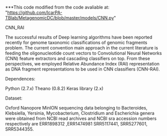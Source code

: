 ***This code modified from the code avaliable at: "https://github.com/IcarPA-TBlab/MetagenomicDC/blob/master/models/CNN.py"  

CNN_RAI

The successful results of Deep learning algorithms have been reported recently for genome taxonomic classifications of genomic fragments problem. The current convention main approach in the current literature is feeding the oligonucleotide count vectors to Convolutional Neural Networks (CNN) feature
extractors and cascading classifiers on top. From these perspectives, we employed Relative Abundance Index (RAI) representation as DNA fragment representations to be used in CNN classifiers
(CNN-RAI).

Dependences:

Python (2.7.x)
Theano (0.8.2)
Keras library (2.x)

Dataset:

Oxford Nanopore MinION sequencing data belonging to Bacteroides, Klebsiella, Yersinia, Mycobacterium, Clostridium and Escherichia genera were obtained from NCBI read archives and NCBI
sra accession numbers respectively are ERR1898312 ,ERR1474981 SRR5117441, SRR5277601, SRR5344355. 
